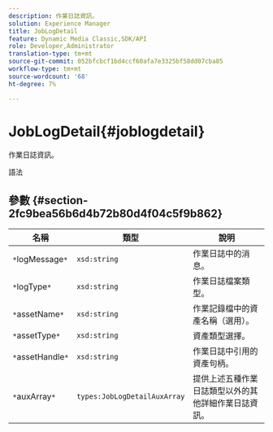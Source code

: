 ```yaml
---
description: 作業日誌資訊。
solution: Experience Manager
title: JobLogDetail
feature: Dynamic Media Classic,SDK/API
role: Developer,Administrator
translation-type: tm+mt
source-git-commit: 052bfcbcf1bd4ccf60afa7e3325bf58dd07cba85
workflow-type: tm+mt
source-wordcount: '68'
ht-degree: 7%

---
```



# JobLogDetail{#joblogdetail}

作業日誌資訊。

語法

## 參數 {#section-2fc9bea56b6d4b72b80d4f04c5f9b862}

| 名稱 | 類型 | 說明 |
|---|---|---|
| `*`logMessage`*` | `xsd:string` | 作業日誌中的消息。 |
| `*`logType`*` | `xsd:string` | 作業日誌檔案類型。 |
| `*`assetName`*` | `xsd:string` | 作業記錄檔中的資產名稱（選用）。 |
| `*`assetType`*` | `xsd:string` | 資產類型選擇。 |
| `*`assetHandle`*` | `xsd:string` | 作業日誌中引用的資產句柄。 |
| `*`auxArray`*` | `types:JobLogDetailAuxArray` | 提供上述五種作業日誌類型以外的其他詳細作業日誌資訊。 |

